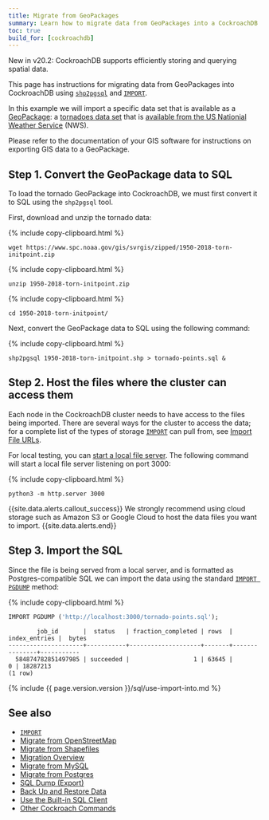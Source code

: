 ```yaml
---
title: Migrate from GeoPackages
summary: Learn how to migrate data from GeoPackages into a CockroachDB cluster.
toc: true
build_for: [cockroachdb]
---
```


<span class="version-tag">New in v20.2</span>: CockroachDB supports efficiently storing and querying spatial data.

This page has instructions for migrating data from GeoPackages into CockroachDB using [`shp2pgsql`](https://manpages.debian.org/stretch/postgis/shp2pgsql.1.en.html) and [`IMPORT`][import].

In this example we will import a specific data set that is available as a [GeoPackage](https://en.wikipedia.org/wiki/GeoPackage): a [tornadoes data set](https://www.spc.noaa.gov/gis/svrgis/zipped/1950-2018-torn-initpoint.zip) that is [available from the US Nationial Weather Service](https://www.spc.noaa.gov/gis/svrgis/) (NWS).

Please refer to the documentation of your GIS software for instructions on exporting GIS data to a GeoPackage.

## Step 1. Convert the GeoPackage data to SQL

To load the tornado GeoPackage into CockroachDB, we must first convert it to SQL using the `shp2pgsql` tool.

First, download and unzip the tornado data:

{% include copy-clipboard.html %}
~~~ shell
wget https://www.spc.noaa.gov/gis/svrgis/zipped/1950-2018-torn-initpoint.zip
~~~

{% include copy-clipboard.html %}
~~~ shell
unzip 1950-2018-torn-initpoint.zip
~~~

{% include copy-clipboard.html %}
~~~ shell
cd 1950-2018-torn-initpoint/
~~~

Next, convert the GeoPackage data to SQL using the following command:

{% include copy-clipboard.html %}
~~~ shell
shp2pgsql 1950-2018-torn-initpoint.shp > tornado-points.sql &
~~~

## Step 2. Host the files where the cluster can access them

Each node in the CockroachDB cluster needs to have access to the files being imported.  There are several ways for the cluster to access the data; for a complete list of the types of storage [`IMPORT`][import] can pull from, see [Import File URLs](import.html#import-file-urls).

For local testing, you can [start a local file server](create-a-file-server.html).  The following command will start a local file server listening on port 3000:

{% include copy-clipboard.html %}
~~~ shell
python3 -m http.server 3000
~~~

{{site.data.alerts.callout_success}}
We strongly recommend using cloud storage such as Amazon S3 or Google Cloud to host the data files you want to import.
{{site.data.alerts.end}}

## Step 3. Import the SQL

Since the file is  being served from a local server, and is formatted as Postgres-compatible SQL we can import the data using the standard [`IMPORT PGDUMP`](import.html#import-a-postgres-database-dump) method:

{% include copy-clipboard.html %}
~~~ sql
IMPORT PGDUMP ('http://localhost:3000/tornado-points.sql');
~~~

~~~
        job_id       |  status   | fraction_completed | rows  | index_entries |  bytes
---------------------+-----------+--------------------+-------+---------------+-----------
  584874782851497985 | succeeded |                  1 | 63645 |             0 | 18287213
(1 row)
~~~

{% include {{ page.version.version }}/sql/use-import-into.md %}

## See also

- [`IMPORT`][import]
- [Migrate from OpenStreetMap](migrate-from-openstreetmap.html)
- [Migrate from Shapefiles](migrate-from-shapefiles.html)
- [Migration Overview](migration-overview.html)
- [Migrate from MySQL][mysql]
- [Migrate from Postgres][postgres]
- [SQL Dump (Export)](cockroach-dump.html)
- [Back Up and Restore Data](backup-and-restore.html)
- [Use the Built-in SQL Client](cockroach-sql.html)
- [Other Cockroach Commands](cockroach-commands.html)

<!-- Reference Links -->

[postgres]: migrate-from-postgres.html
[mysql]: migrate-from-mysql.html
[import]: import.html
